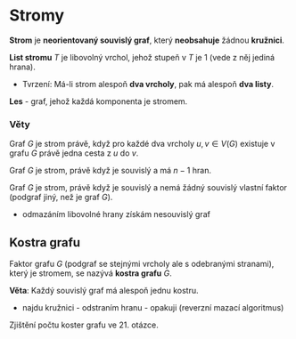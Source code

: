 # Stromy

**Strom** je **neorientovaný souvislý graf**, který **neobsahuje** žádnou **kružnici**.

**List stromu** $T$ je libovolný vrchol, jehož stupeň v $T$ je 1 (vede z něj jediná hrana).
- Tvrzení: Má-li strom alespoň **dva vrcholy**, pak má alespoň **dva listy**.

**Les** - graf, jehož každá komponenta je stromem.

### Věty

Graf $G$ je strom právě, když pro každé dva vrcholy $u, v \in V(G)$ existuje v grafu $G$ právě jedna cesta z $u$ do $v$.

Graf $G$ je strom, právě když je souvislý a má $n-1$ hran.

Graf $G$ je strom, právě když je souvislý a nemá žádný souvislý vlastní
faktor (podgraf jiný, než je graf $G$).
- odmazáním libovolné hrany získám nesouvislý graf

## Kostra grafu

Faktor grafu $G$ (podgraf se stejnými vrcholy ale s odebranými stranami), který je stromem, se nazývá **kostra grafu** $G$.

**Věta**: Každý souvislý graf má alespoň jednu kostru.
- najdu kružnici - odstraním hranu - opakuji (reverzní mazací algoritmus)

Zjištění počtu koster grafu ve 21. otázce.